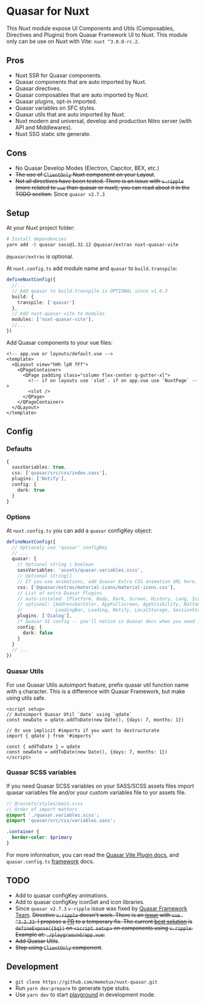 # Quasar for Nuxt

This Nuxt module expose UI Components and Utils (Composables, Directives and Plugins) from Quasar Framework UI to Nuxt. This module only can be use on Nuxt with Vite: `nuxt ^3.0.0-rc.2`.

## Pros

- Nuxt SSR for Quasar components.
- Quasar components that are auto imported by Nuxt.
- Quasar directives.
- Quasar composables that are auto imported by Nuxt.
- Quasar plugins, opt-in imported.
- Quasar variables on SFC styles.
- Quasar utils that are auto imported by Nuxt.
- Nuxt modern and universal, develop and production Nitro server (with API and Middlewares).
- Nuxt SSG static site generate.

## Cons

- No Quasar Develop Modes (Electron, Capcitor, BEX, etc.)
- ~~The use of `ClientOnly` Nuxt component on your Layout~~.
- ~~Not all directives have been tested. There is an issue with `v-ripple` (more related to `vue` than quasar or nuxt), you can read about it in the TODO section.~~ Since `quasar v2.7.3`

## Setup

At your Nuxt project folder:

```sh
# Install dependencies
yarn add -D quasar sass@1.32.12 @quasar/extras nuxt-quasar-vite
```
`@quasar/extras` is optional.

At `nuxt.config.ts` add module name and `quasar` to `build.transpile`:

```ts
defineNuxtConfig({
  //...
  // Add quasar to build.transpile is OPTIONAL since v1.0.3
  build: {
    transpile: ['quasar']
  },
  // Add nuxt-quasar-vite to modules
  modules: ['nuxt-quasar-vite'],
  //...
})
```

Add Quasar components to your vue files:

```vue
<!-- app.vue or layouts/default.vue -->
<template>
  <QLayout view="hHh lpR fFf">
    <QPageContainer>
      <QPage padding class="column flex-center q-gutter-xl">
        <!-- if on layouts use `slot`. if on app.vue use `NuxtPage` -->
        <slot />
      </QPage>
    </QPageContainer>
  </QLayout>
</template>
```

## Config

### Defaults

```ts
{
  sassVariables: true,
  css: ['quasar/src/css/index.sass'],
  plugins: ['Notify'],
  config: {
    dark: true
  }
}
```

### Options

At `nuxt.config.ts` you can add a `quasar` configKey object:

```ts
defineNuxtConfig({
  // Optionaly use 'quasar' configKey
  // ...
  quasar: {
    // Optional string | boolean
    sassVariables: 'assets/quasar.variables.scss',
    // Optional string[]
    // If you use animations, add Quasar Extra CSS animation URL here.
    css: ['@quasar/extras/material-icons/material-icons.css'],
    // List of extra Quasar Plugins
    // auto-instaled: [Platform, Body, Dark, Screen, History, Lang, IconSet]
    // optional: [AddressbarColor, AppFullscreen, AppVisibility, BottomSheet, Dialog,
    //            LoadingBar, Loading, Notify, LocalStorage, SessionStorage]
    plugins: ['Dialog'],
    /* Quasar UI config -- you'll notice in Quasar docs when you need it */
    config: { 
      dark: false
    } 
  }
  // ...
})
```

### Quasar Utils

For use Quasar Utils autoimport feature, prefix quasar util function name with `q` character. This is a difference with Quasar Framework, but make using utils safe.

```vue
<script setup>
// Autoimport Quasar Util `date` using `qdate` 
const newDate = qdate.addToDate(new Date(), {days: 7, months: 1})

// Or use implicit #imports if you want to destructurate
import { qdate } from '#imports'

const { addToDate } = qdate
const newDate = addToDate(new Date(), {days: 7, months: 1})
</script>
```

### Quasar SCSS variables

If you need Quasar SCSS variables on your SASS/SCSS assets files import quasar variables file and/or your custom variables file to yor assets file.

```scss
// @/assets/styles/main.scss
// Order of import matters
@import './quasar.variables.scss';
@import 'quasar/src/css/variables.sass';

.container {
  border-color: $primary
}
```

For more information, you can read the [Quasar Vite Plugin docs](https://quasar.dev/start/vite-plugin), and `quasar.config.ts` [framework](https://quasar.dev/quasar-cli-vite/quasar-config-js#framework) docs.

## TODO

- Add to quasar configKey animations.
- Add to quasar configKey iconSet and icon libraries.
- Since `quasar v2.7.3` `v-ripple` issue was fixed by [Quasar Framework Team](https://github.com/quasarframework/quasar/issues/13732#issuecomment-1159682150). ~~Directive `v-ripple` doesn't work. There is an [issue](https://github.com/quasarframework/quasar/issues/13154) with `vue ^3.2.33`. I propose a [PR](https://github.com/quasarframework/quasar/pull/13402) to a temporary fix. The current [best solution](https://github.com/quasarframework/quasar/issues/13154#issuecomment-1113273509) is `defineExpose({$q})` on `<script setup>` on components using `v-ripple`. Example at: `./playgraound/app.vue`.~~
- ~~Add Quasar Utils~~.
- ~~Stop using `ClientOnly` component~~.

## Development

- `git clone https://github.com/memotux/nuxt-quasar.git`
- Run `yarn dev:prepare` to generate type stubs.
- Use `yarn dev` to start [playground](./playground) in development mode.
